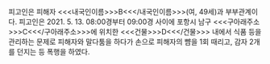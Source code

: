 피고인은 피해자 <<<내국인이름>>>B<<</내국인이름>>>(여, 49세)과 부부관계이다.
피고인은 2021. 5. 13. 08:00경부터 09:00경 사이에 포항시 남구 <<<구아래주소>>>C<<</구아래주소>>>에 위치한 <<<건물>>>D<<</건물>>> 내에서 식품 등을 관리하는 문제로 피해자와 말다툼을 하다가 손으로 피해자의 뺨을 1회 때리고, 감자 2개를 던지는 등 폭행을 하였다.